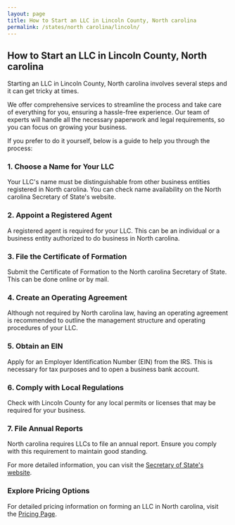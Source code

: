 ```yaml
---
layout: page
title: How to Start an LLC in Lincoln County, North carolina
permalink: /states/north carolina/lincoln/
---
```


<h2>How to Start an LLC in Lincoln County, North carolina</h2>

<p>Starting an LLC in Lincoln County, North carolina involves several steps and it can get tricky at times.</p>

<p>We offer comprehensive services to streamline the process and take care of everything for you, ensuring a hassle-free experience. Our team of experts will handle all the necessary paperwork and legal requirements, so you can focus on growing your business.</p>

<p>If you prefer to do it yourself, below is a guide to help you through the process:</p>

<h3>1. Choose a Name for Your LLC</h3>
<p>Your LLC's name must be distinguishable from other business entities registered in North carolina. You can check name availability on the North carolina Secretary of State's website.</p>

<h3>2. Appoint a Registered Agent</h3>
<p>A registered agent is required for your LLC. This can be an individual or a business entity authorized to do business in North carolina.</p>

<h3>3. File the Certificate of Formation</h3>
<p>Submit the Certificate of Formation to the North carolina Secretary of State. This can be done online or by mail.</p>

<h3>4. Create an Operating Agreement</h3>
<p>Although not required by North carolina law, having an operating agreement is recommended to outline the management structure and operating procedures of your LLC.</p>

<h3>5. Obtain an EIN</h3>
<p>Apply for an Employer Identification Number (EIN) from the IRS. This is necessary for tax purposes and to open a business bank account.</p>

<h3>6. Comply with Local Regulations</h3>
<p>Check with Lincoln County for any local permits or licenses that may be required for your business.</p>

<h3>7. File Annual Reports</h3>
<p>North carolina requires LLCs to file an annual report. Ensure you comply with this requirement to maintain good standing.</p>

<p>For more detailed information, you can visit the <a href="https://www.sos.north carolina.gov/">Secretary of State's website</a>.</p>

<h3>Explore Pricing Options</h3>
<p>For detailed pricing information on forming an LLC in North carolina, visit the <a href="{ '/new-pricing/' | relative_url }">Pricing Page</a>.</p>
